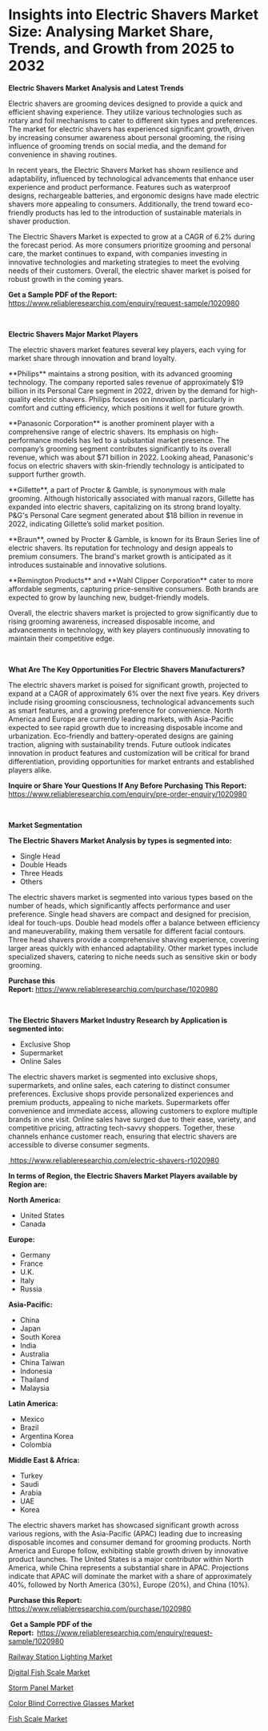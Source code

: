 <p><h1>Insights into Electric Shavers Market Size: Analysing Market Share, Trends, and Growth from 2025 to 2032</h1></p><p><strong>Electric Shavers Market Analysis and Latest Trends</strong></p>
<p><p>Electric shavers are grooming devices designed to provide a quick and efficient shaving experience. They utilize various technologies such as rotary and foil mechanisms to cater to different skin types and preferences. The market for electric shavers has experienced significant growth, driven by increasing consumer awareness about personal grooming, the rising influence of grooming trends on social media, and the demand for convenience in shaving routines.</p><p>In recent years, the Electric Shavers Market has shown resilience and adaptability, influenced by technological advancements that enhance user experience and product performance. Features such as waterproof designs, rechargeable batteries, and ergonomic designs have made electric shavers more appealing to consumers. Additionally, the trend toward eco-friendly products has led to the introduction of sustainable materials in shaver production.</p><p>The Electric Shavers Market is expected to grow at a CAGR of 6.2% during the forecast period. As more consumers prioritize grooming and personal care, the market continues to expand, with companies investing in innovative technologies and marketing strategies to meet the evolving needs of their customers. Overall, the electric shaver market is poised for robust growth in the coming years.</p></p>
<p><strong>Get a Sample PDF of the Report:&nbsp;</strong> <a href="https://www.reliableresearchiq.com/enquiry/request-sample/1020980?utm_campaign=1140&utm_medium=2&utm_source=Github&utm_content=ia&utm_term=04042025&utm_id=electric-shavers">https://www.reliableresearchiq.com/enquiry/request-sample/1020980</a></p>
<p>&nbsp;</p>
<p><strong>Electric Shavers Major Market Players</strong></p>
<p><p>The electric shavers market features several key players, each vying for market share through innovation and brand loyalty. </p><p>**Philips** maintains a strong position, with its advanced grooming technology. The company reported sales revenue of approximately $19 billion in its Personal Care segment in 2022, driven by the demand for high-quality electric shavers. Philips focuses on innovation, particularly in comfort and cutting efficiency, which positions it well for future growth.</p><p>**Panasonic Corporation** is another prominent player with a comprehensive range of electric shavers. Its emphasis on high-performance models has led to a substantial market presence. The company’s grooming segment contributes significantly to its overall revenue, which was about $71 billion in 2022. Looking ahead, Panasonic's focus on electric shavers with skin-friendly technology is anticipated to support further growth.</p><p>**Gillette**, a part of Procter & Gamble, is synonymous with male grooming. Although historically associated with manual razors, Gillette has expanded into electric shavers, capitalizing on its strong brand loyalty. P&G's Personal Care segment generated about $18 billion in revenue in 2022, indicating Gillette’s solid market position.</p><p>**Braun**, owned by Procter & Gamble, is known for its Braun Series line of electric shavers. Its reputation for technology and design appeals to premium consumers. The brand's market growth is anticipated as it introduces sustainable and innovative solutions.</p><p>**Remington Products** and **Wahl Clipper Corporation** cater to more affordable segments, capturing price-sensitive consumers. Both brands are expected to grow by launching new, budget-friendly models.</p><p>Overall, the electric shavers market is projected to grow significantly due to rising grooming awareness, increased disposable income, and advancements in technology, with key players continuously innovating to maintain their competitive edge.</p></p>
<p>&nbsp;</p>
<p><strong>What Are The Key Opportunities For Electric Shavers Manufacturers?</strong></p>
<p><p>The electric shavers market is poised for significant growth, projected to expand at a CAGR of approximately 6% over the next five years. Key drivers include rising grooming consciousness, technological advancements such as smart features, and a growing preference for convenience. North America and Europe are currently leading markets, with Asia-Pacific expected to see rapid growth due to increasing disposable income and urbanization. Eco-friendly and battery-operated designs are gaining traction, aligning with sustainability trends. Future outlook indicates innovation in product features and customization will be critical for brand differentiation, providing opportunities for market entrants and established players alike.</p></p>
<p><strong>Inquire or Share Your Questions If Any Before Purchasing This Report:</strong> <a href="https://www.reliableresearchiq.com/enquiry/pre-order-enquiry/1020980?utm_campaign=1140&utm_medium=2&utm_source=Github&utm_content=ia&utm_term=04042025&utm_id=electric-shavers">https://www.reliableresearchiq.com/enquiry/pre-order-enquiry/1020980</a></p>
<p>&nbsp;</p>
<p><strong>Market Segmentation</strong></p>
<p><strong>The Electric Shavers Market Analysis by types is segmented into:</strong></p>
<p><ul><li>Single Head</li><li>Double Heads</li><li>Three Heads</li><li>Others</li></ul></p>
<p><p>The electric shavers market is segmented into various types based on the number of heads, which significantly affects performance and user preference. Single head shavers are compact and designed for precision, ideal for touch-ups. Double head models offer a balance between efficiency and maneuverability, making them versatile for different facial contours. Three head shavers provide a comprehensive shaving experience, covering larger areas quickly with enhanced adaptability. Other market types include specialized shavers, catering to niche needs such as sensitive skin or body grooming.</p></p>
<p><strong>Purchase this Report:&nbsp;</strong><a href="https://www.reliableresearchiq.com/purchase/1020980?utm_campaign=1140&utm_medium=2&utm_source=Github&utm_content=ia&utm_term=04042025&utm_id=electric-shavers">https://www.reliableresearchiq.com/purchase/1020980</a></p>
<p>&nbsp;</p>
<p><strong>The Electric Shavers Market Industry Research by Application is segmented into:</strong></p>
<p><ul><li>Exclusive Shop</li><li>Supermarket</li><li>Online Sales</li></ul></p>
<p><p>The electric shavers market is segmented into exclusive shops, supermarkets, and online sales, each catering to distinct consumer preferences. Exclusive shops provide personalized experiences and premium products, appealing to niche markets. Supermarkets offer convenience and immediate access, allowing customers to explore multiple brands in one visit. Online sales have surged due to their ease, variety, and competitive pricing, attracting tech-savvy shoppers. Together, these channels enhance customer reach, ensuring that electric shavers are accessible to diverse consumer segments.</p></p>
<p><a href="https://www.reliableresearchiq.com/electric-shavers-r1020980?utm_campaign=1140&utm_medium=2&utm_source=Github&utm_content=ia&utm_term=04042025&utm_id=electric-shavers">&nbsp;https://www.reliableresearchiq.com/electric-shavers-r1020980</a></p>
<p><strong>In terms of Region, the Electric Shavers Market Players available by Region are:</strong></p>
<p>
    <p> <strong> North America: </strong>
        <ul>
            <li>United States</li>
            <li>Canada</li>
        </ul>
        </p> 
    <p> <strong> Europe: </strong>
        <ul>
            <li>Germany</li>
            <li>France</li>
            <li>U.K.</li>
            <li>Italy</li>
            <li>Russia</li>
        </ul>
        </p> 
    <p> <strong> Asia-Pacific: </strong>
        <ul>
            <li>China</li>
            <li>Japan</li>
            <li>South Korea</li>
            <li>India</li>
            <li>Australia</li>
            <li>China Taiwan</li>
            <li>Indonesia</li>
            <li>Thailand</li>
            <li>Malaysia</li>
        </ul>
        </p> 
    <p> <strong> Latin America: </strong>
        <ul>
            <li>Mexico</li>
            <li>Brazil</li>
            <li>Argentina Korea</li>
            <li>Colombia</li>
        </ul>
        </p> 
    <p> <strong> Middle East & Africa: </strong>
        <ul>
            <li>Turkey</li>
            <li>Saudi</li>
            <li>Arabia</li>
            <li>UAE</li>
            <li>Korea</li>
        </ul>
    </p>
    </p>
<p><p>The electric shavers market has showcased significant growth across various regions, with the Asia-Pacific (APAC) leading due to increasing disposable incomes and consumer demand for grooming products. North America and Europe follow, exhibiting stable growth driven by innovative product launches. The United States is a major contributor within North America, while China represents a substantial share in APAC. Projections indicate that APAC will dominate the market with a share of approximately 40%, followed by North America (30%), Europe (20%), and China (10%).</p></p>
<p><strong>Purchase this Report: </strong><a href="https://www.reliableresearchiq.com/purchase/1020980?utm_campaign=1140&utm_medium=2&utm_source=Github&utm_content=ia&utm_term=04042025&utm_id=electric-shavers">https://www.reliableresearchiq.com/purchase/1020980</a></p>
<p>&nbsp;<strong>Get a Sample PDF of the Report:&nbsp;&nbsp;</strong><a href="https://www.reliableresearchiq.com/enquiry/request-sample/1020980?utm_campaign=1140&utm_medium=2&utm_source=Github&utm_content=ia&utm_term=04042025&utm_id=electric-shavers">https://www.reliableresearchiq.com/enquiry/request-sample/1020980</a></p>
<p><strong></strong></p>
<p><p><a href="https://github.com/dusektwinec3/Market-Research-Report-List-1/blob/main/railway-station-lighting-market.md?utm_campaign=1140&utm_medium=2&utm_source=Github&utm_content=ia&utm_term=04042025&utm_id=electric-shavers">Railway Station Lighting Market</a></p><p><a href="https://github.com/alefermeivys/Market-Research-Report-List-1/blob/main/digital-fish-scale-market.md?utm_campaign=1140&utm_medium=2&utm_source=Github&utm_content=ia&utm_term=04042025&utm_id=electric-shavers">Digital Fish Scale Market</a></p><p><a href="https://github.com/jullselai/Market-Research-Report-List-1/blob/main/storm-panel-market.md?utm_campaign=1140&utm_medium=2&utm_source=Github&utm_content=ia&utm_term=04042025&utm_id=electric-shavers">Storm Panel Market</a></p><p><a href="https://github.com/jaspartatin/Market-Research-Report-List-1/blob/main/color-blind-corrective-glasses-market.md?utm_campaign=1140&utm_medium=2&utm_source=Github&utm_content=ia&utm_term=04042025&utm_id=electric-shavers">Color Blind Corrective Glasses Market</a></p><p><a href="https://github.com/toghojbeinta/Market-Research-Report-List-1/blob/main/fish-scale-market.md?utm_campaign=1140&utm_medium=2&utm_source=Github&utm_content=ia&utm_term=04042025&utm_id=electric-shavers">Fish Scale Market</a></p></p>